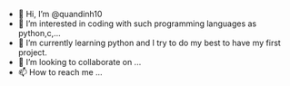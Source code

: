 - 👋 Hi, I’m @quandinh10
- 👀 I’m interested in coding with such programming languages as python,c,...
- 🌱 I’m currently learning python and I try to do my best to have my first project.
- 💞️ I’m looking to collaborate on ...
- 📫 How to reach me ...

<!---
quandinh10/quandinh10 is a ✨ special ✨ repository because its `README.md` (this file) appears on your GitHub profile.
You can click the Preview link to take a look at your changes.
--->

